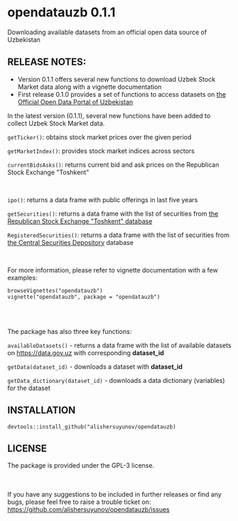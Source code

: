 # opendatauzb 0.1.1

Downloading available datasets from an official open data source of Uzbekistan

## RELEASE NOTES:
- Version 0.1.1 offers several new functions to download Uzbek Stock Market data along with a vignette documentation
- First release 0.1.0 provides a set of functions to access datasets on [the Official Open Data Portal of Uzbekistan](data.gov.uz)

In the latest version (0.1.1), several new functions have been added to collect Uzbek Stock Market data. 

`getTicker()`: obtains stock market prices over the given period 

`getMarketIndex()`: provides stock market indices across sectors

`currentBidsAsks()`: returns current bid and ask prices on the Republican Stock Exchange "Toshkent"

<br>

`ipo()`: returns a data frame with public offerings in last five years

`getSecurities()`: returns a data frame with the list of securities from [the Republican Stock Exchange "Toshkent" database](www.uzse.uz)

`RegisteredSecurities()`: returns a data frame with the list of securities from [the Central Securities Depository](www.deponet.uz) database

<br>

For more information, please refer to vignette documentation with a few examples:<br>

`browseVignettes("opendatauzb")`<br>
`vignette("opendatauzb", package = "opendatauzb")`

<br><br>

The package has also three key functions:

`availableDatasets()` - returns a data frame with the list of available datasets on https://data.gov.uz with corresponding **dataset_id**

`getData(dataset_id)` - downloads a dataset with **dataset_id**

`getData_dictionary(dataset_id)` - downloads a data dictionary (variables) for the dataset

## INSTALLATION
`devtools::install_github("alishersuyunov/opendatauzb)`<br>

## LICENSE
The package is provided under the GPL-3 license.

<br><br>
If you have any suggestions to be included in further releases or find any bugs, please feel free to raise a trouble ticket on: https://github.com/alishersuyunov/opendatauzb/issues
